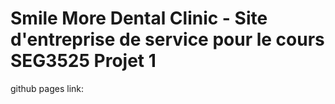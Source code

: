 # Smile More Dental Clinic - Site d'entreprise de service pour le cours SEG3525 Projet 1

github pages link: 